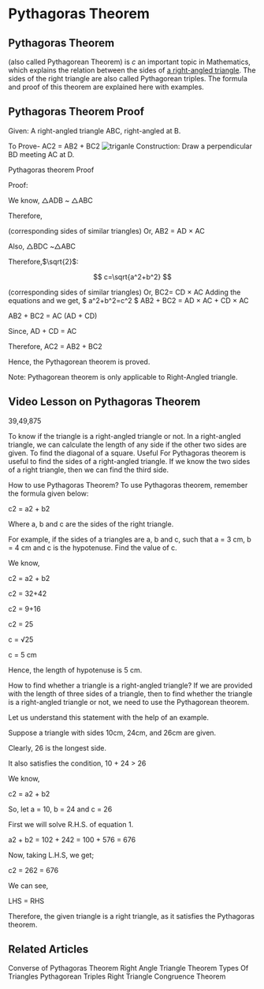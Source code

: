 # Pythagoras Theorem
## Pythagoras Theorem 
(also called Pythagorean Theorem) is $c$ an important topic in Mathematics, which explains the relation between the sides of [a right-angled triangle](https://byjus.com/maths/right-angle-triangle/). The sides of the right triangle are also called Pythagorean triples. The formula and proof of this theorem are explained here with examples.
## Pythagoras Theorem Proof
Given: A right-angled triangle ABC, right-angled at B.

To Prove- AC2 = AB2 + BC2
![triganle](https://cdn1.byjus.com/wp-content/uploads/2020/02/Pythagoras-Theorem-1.png)
Construction: Draw a perpendicular BD meeting AC at D.

Pythagoras theorem Proof

Proof:

We know, △ADB ~ △ABC

Therefore,

 
 
 
(corresponding sides of similar triangles)
Or, AB2 = AD × AC 

Also, △BDC ~△ABC

Therefore,$\sqrt{2}$:


$$
c=\sqrt{a^2+b^2}
$$

 
 
 
(corresponding sides of similar triangles)
Or, BC2= CD × AC 
Adding the equations and we get,
$
a^2+b^2=c^2
$
AB2 + BC2 = AD × AC + CD × AC

AB2 + BC2 = AC (AD + CD)

Since, AD + CD = AC

Therefore, AC2 = AB2 + BC2

Hence, the Pythagorean theorem is proved.

Note: Pythagorean theorem is only applicable to Right-Angled triangle.

## Video Lesson on Pythagoras Theorem

39,49,875

To know if the triangle is a right-angled triangle or not.
In a right-angled triangle, we can calculate the length of any side if the other two sides are given.
To find the diagonal of a square.
Useful For
Pythagoras theorem is useful to find the sides of a right-angled triangle. If we know the two sides of a right triangle, then we can find the third side.

How to use Pythagoras Theorem?
To use Pythagoras theorem, remember the formula given below:

c2 = a2 + b2

Where a, b and c are the sides of the right triangle.

For example, if the sides of a triangles are a, b and c, such that a = 3 cm, b = 4 cm and c is the hypotenuse. Find the value of c.

We know, 

c2 = a2 + b2

c2 = 32+42

c2 = 9+16

c2 = 25

c = √25

c = 5 cm

Hence, the length of hypotenuse is 5 cm.

How to find whether a triangle is a right-angled triangle?
If we are provided with the length of three sides of a triangle, then to find whether the triangle is a right-angled triangle or not, we need to use the Pythagorean theorem.

Let us understand this statement with the help of an example.

Suppose a triangle with sides 10cm, 24cm, and 26cm are given. 

Clearly, 26 is the longest side.

It also satisfies the condition, 10 + 24 > 26

We know,

c2 = a2 + b2    

So, let a = 10, b = 24 and c = 26

First we will solve R.H.S. of equation 1.

a2 + b2 = 102 + 242 = 100 + 576 = 676

Now, taking L.H.S, we get;

c2 = 262 = 676

We can see, 

LHS = RHS

Therefore, the given triangle is a right triangle, as it satisfies the Pythagoras theorem.
## Related Articles
Converse of Pythagoras Theorem
Right Angle Triangle Theorem
Types Of Triangles
Pythagorean Triples
Right Triangle Congruence Theorem


<script type="text/javascript" id="MathJax-script" async
  src="https://cdn.jsdelivr.net/npm/mathjax@3/es5/tex-mml-chtml.js">
</script>
<script>
MathJax = {
  tex: {
    inlineMath: [['$', '$'], ['\\(', '\\)']]
  }
};
</script>
<script id="MathJax-script" async
  src="https://cdn.jsdelivr.net/npm/mathjax@3/es5/tex-chtml.js">